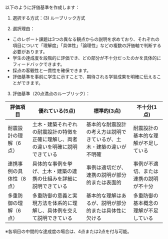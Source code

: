 以下のように評価基準を作成します：

1. 選択する方式：(3) ルーブリック方式

2. 選択理由：
- このレポート課題は3つの異なる観点からの説明を求めており、それぞれの項目について「理解度」「具体性」「論理性」などの複数の評価軸で判断する必要があります。
- 学生の達成度を段階的に評価でき、どの部分が不十分だったのかを具体的にフィードバックできます。
- 採点の客観性と一貫性を確保できます。
- 評価基準を事前に学生に示すことで、期待される学習成果を明確に伝えることができます。

3. 評価基準（20点満点のルーブリック）：

| 評価項目 | 優れている(5点) | 標準的(3点) | 不十分(1点) |
|---------|----------------|-------------|------------|
| 耐震設計の理解（6点） | 土木・建築それぞれの耐震設計の特徴を正確に理解し、両者の違いを明確に説明できている | 基本的な耐震設計の考え方は説明できているが、土木・建築の違いが不明確 | 耐震設計の基本的な理解が不足している |
| 連携事例の具体性（8点） | 具体的な事例を挙げ、土木・建築の連携の仕組みを詳細に説明できている | 事例は適切だが、連携の説明が部分的または表面的 | 事例が不適切、または連携の説明が不十分 |
| 多重防御の理解（6点） | 多重防御の意義と実現方法を体系的に理解し、具体例を交えて説明できている | 基本的な理解はあるが、説明が部分的または具体性に欠ける | 多重防御の基本概念の理解が不足している |

※各項目の中間的な達成度の場合は、4点または2点を付与可能。